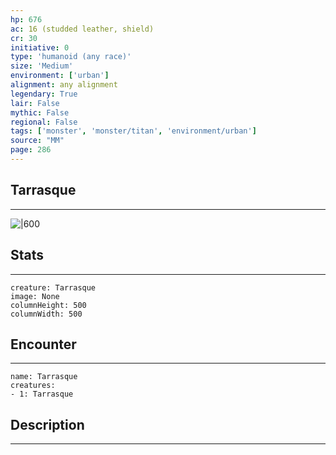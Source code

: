 ```yaml
---
hp: 676
ac: 16 (studded leather, shield)
cr: 30
initiative: 0
type: 'humanoid (any race)'    
size: 'Medium'
environment: ['urban']
alignment: any alignment
legendary: True
lair: False
mythic: False
regional: False
tags: ['monster', 'monster/titan', 'environment/urban']
source: "MM"
page: 286
---
```


## Tarrasque
---

![|600](D:/Program%20Files/5e.tools/img/bestiary/MM/Tarrasque.jpg)

## Stats
---

```statblock
creature: Tarrasque
image: None
columnHeight: 500
columnWidth: 500
```

## Encounter
---

```encounter-table
name: Tarrasque
creatures:
- 1: Tarrasque
```

## Description
---




